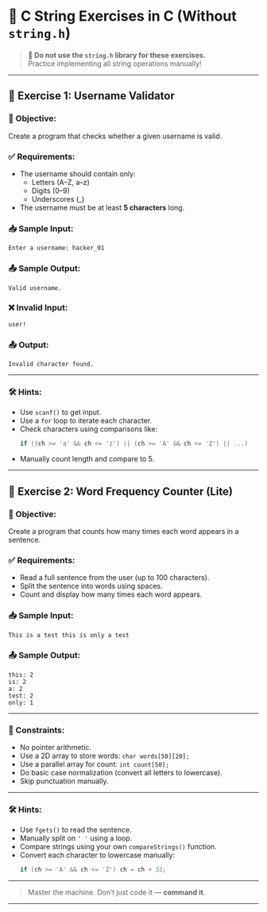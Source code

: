 # 🔐 C String Exercises in C (Without `string.h`)
> **🚫 Do not use the `string.h` library for these exercises.**  
> Practice implementing all string operations manually!

---

## 🚧 Exercise 1: Username Validator

### 🧠 Objective:
Create a program that checks whether a given username is valid.

### ✅ Requirements:
- The username should contain only:
  - Letters (A–Z, a–z)
  - Digits (0–9)
  - Underscores (_)
- The username must be at least **5 characters** long.

### 📥 Sample Input:
```
Enter a username: hacker_01
```

### 📤 Sample Output:
```
Valid username.
```

### ❌ Invalid Input:
```
user!
```

### 📤 Output:
```
Invalid character found.
```

---

### 🛠 Hints:
- Use `scanf()` to get input.
- Use a `for` loop to iterate each character.
- Check characters using comparisons like:
  ```c
  if ((ch >= 'a' && ch <= 'z') || (ch >= 'A' && ch <= 'Z') || ...)
  ```
- Manually count length and compare to 5.

---

## 🧠 Exercise 2: Word Frequency Counter (Lite)

### 🧠 Objective:
Create a program that counts how many times each word appears in a sentence.

### ✅ Requirements:
- Read a full sentence from the user (up to 100 characters).
- Split the sentence into words using spaces.
- Count and display how many times each word appears.

### 📥 Sample Input:
```
This is a test this is only a test
```

### 📤 Sample Output:
```
this: 2
is: 2
a: 2
test: 2
only: 1
```

---

### 🔧 Constraints:
- No pointer arithmetic.
- Use a 2D array to store words: `char words[50][20];`
- Use a parallel array for count: `int count[50];`
- Do basic case normalization (convert all letters to lowercase).
- Skip punctuation manually.

---

### 🛠 Hints:
- Use `fgets()` to read the sentence.
- Manually split on `' '` using a loop.
- Compare strings using your own `compareStrings()` function.
- Convert each character to lowercase manually:
  ```c
  if (ch >= 'A' && ch <= 'Z') ch = ch + 32;
  ```

---


> Master the machine. Don’t just code it — **command it**.

---

